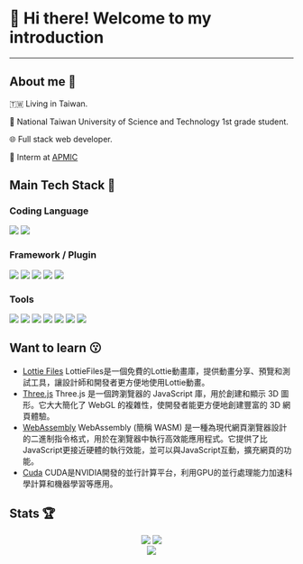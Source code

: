 # 👋 Hi there! Welcome to my introduction

<hr>

<!--
**LiaoAnn/LiaoAnn** is a ✨ _special_ ✨ repository because its `README.md` (this file) appears on your GitHub profile.

Here are some ideas to get you started:

- 🔭 I’m currently working on ...
- 🌱 I’m currently learning ...
- 👯 I’m looking to collaborate on ...
- 🤔 I’m looking for help with ...
- 💬 Ask me about ...
- 📫 How to reach me: ...
- 😄 Pronouns: ...
- ⚡ Fun fact: ...
-->

## About me 🙂

🇹🇼 Living in Taiwan.

🏫 National Taiwan University of Science and Technology 1st grade student.

🌐 Full stack web developer.

💼 Interm at [APMIC](https://www.ap-mic.com/)

## Main Tech Stack 🤔

### Coding Language

<div>
    <img src="https://img.shields.io/badge/-C++-00599C?style=flat-square&logo=cplusplus&logoColor=FFFFFF&logoWidth=20" />
    <img src="https://img.shields.io/badge/-TypeScript-3178C6?style=flat-square&logo=typescript&logoColor=FFFFFF&logoWidth=20" />
</div>

### Framework / Plugin

<div>
    <img src="https://img.shields.io/badge/-Express-000000?style=flat-square&logo=Express&logoColor=FFFFFF&logoWidth=20" />
    <img src="https://img.shields.io/badge/-Node.js-339933?style=flat-square&logo=node.js&logoColor=FFFFFF&logoWidth=20" />
    <img src="https://img.shields.io/badge/-Create_React_App-09D3AC?style=flat-square&logo=CreateReactApp&logoColor=FFFFFF&logoWidth=20" />
    <img src="https://img.shields.io/badge/-React-61DAFB?style=flat-square&logo=react&logoColor=FFFFFF&logoWidth=20" />
    <img src="https://img.shields.io/badge/-quasar-1976D2?style=flat-square&logo=quasar&logoColor=FFFFFF&logoWidth=20" />
</div>

### Tools

<div>
    <img src="https://img.shields.io/badge/-npm-CB3837?style=flat-square&logo=npm&logoColor=FFFFFF&logoWidth=20" />
    <img src="https://img.shields.io/badge/-Git-F05032?style=flat-square&logo=Git&logoColor=FFFFFF&logoWidth=20" />
    <img src="https://img.shields.io/badge/-Yarn-2C8EBB?style=flat-square&logo=Yarn&logoColor=FFFFFF&logoWidth=20" />
    <img src="https://img.shields.io/badge/-Visual_Studio_Code-007ACC?style=flat-square&logo=VisualStudioCode&logoColor=FFFFFF&logoWidth=20" />
    <img src="https://img.shields.io/badge/-MySQL-4479A1?style=flat-square&logo=MySQL&logoColor=FFFFFF&logoWidth=20" />
    <img src="https://img.shields.io/badge/-Docker-2496ED?style=flat-square&logo=Docker&logoColor=FFFFFF&logoWidth=20" />
    <img src="https://img.shields.io/badge/-Vite-646CFF?style=flat-square&logo=Vite&logoColor=FFFFFF&logoWidth=20" />
</div>

## Want to learn 😗

- [Lottie Files](https://lottiefiles.com/)
  LottieFiles是一個免費的Lottie動畫庫，提供動畫分享、預覽和測試工具，讓設計師和開發者更方便地使用Lottie動畫。
- [Three.js](https://threejs.org/)
  Three.js 是一個跨瀏覽器的 JavaScript 庫，用於創建和顯示 3D 圖形。它大大簡化了 WebGL 的複雜性，使開發者能更方便地創建豐富的 3D 網頁體驗。
- [WebAssembly](https://developer.mozilla.org/en-US/docs/WebAssembly)
  WebAssembly (簡稱 WASM) 是一種為現代網頁瀏覽器設計的二進制指令格式，用於在瀏覽器中執行高效能應用程式。它提供了比JavaScript更接近硬體的執行效能，並可以與JavaScript互動，擴充網頁的功能。
- [Cuda](https://developer.nvidia.com/blog/even-easier-introduction-cuda/)
  CUDA是NVIDIA開發的並行計算平台，利用GPU的並行處理能力加速科學計算和機器學習等應用。

## Stats 🏆

<div align="center">
    <img src="https://github-readme-stats.vercel.app/api?username=LiaoAnn&show_icons=true&theme=react" />
    <img src="https://github-readme-stats.vercel.app/api/top-langs/?username=LiaoAnn&layout=compact&theme=react" />
</div>
<div align="center">
  <img  src="https://github-profile-trophy.vercel.app/?username=LiaoAnn&row=1&column=3&no-frame=true&no-bg=true" />
</div>
